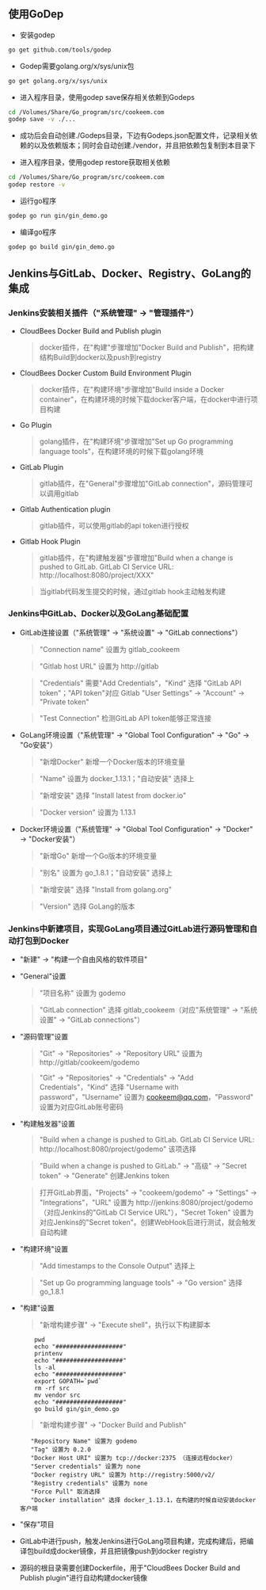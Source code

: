 使用GoDep
---
* 安装godep
```sh
go get github.com/tools/godep
```

* Godep需要golang.org/x/sys/unix包
```sh
go get golang.org/x/sys/unix
```

* 进入程序目录，使用godep save保存相关依赖到Godeps
```sh
cd /Volumes/Share/Go_program/src/cookeem.com
godep save -v ./...
```

* 成功后会自动创建./Godeps目录，下边有Godeps.json配置文件，记录相关依赖的以及依赖版本；同时会自动创建./vendor，并且把依赖包复制到本目录下

* 进入程序目录，使用godep restore获取相关依赖
```sh
cd /Volumes/Share/Go_program/src/cookeem.com
godep restore -v
```

* 运行go程序
```sh
godep go run gin/gin_demo.go
```

* 编译go程序
```sh
godep go build gin/gin_demo.go
```


Jenkins与GitLab、Docker、Registry、GoLang的集成
---

### Jenkins安装相关插件（"系统管理" -> "管理插件"）

- CloudBees Docker Build and Publish plugin
    > docker插件，在"构建"步骤增加"Docker Build and Publish"，把构建结构Build到docker以及push到registry
- CloudBees Docker Custom Build Environment Plugin
    > docker插件，在"构建环境"步骤增加"Build inside a Docker container"，在构建环境的时候下载docker客户端，在docker中进行项目构建
- Go Plugin
    > golang插件，在"构建环境"步骤增加"Set up Go programming language tools"，在构建环境的时候下载golang环境
- GitLab Plugin
    > gitlab插件，在"General"步骤增加"GitLab connection"，源码管理可以调用gitlab
- Gitlab Authentication plugin
    > gitlab插件，可以使用gitlab的api token进行授权
- Gitlab Hook Plugin
    > gitlab插件，在"构建触发器"步骤增加"Build when a change is pushed to GitLab. GitLab CI Service URL: http://localhost:8080/project/XXX"
    
    > 当gitlab代码发生提交的时候，通过gitlab hook主动触发构建 

### Jenkins中GitLab、Docker以及GoLang基础配置

- GitLab连接设置（"系统管理" -> "系统设置" -> "GitLab connections"）
    > "Connection name" 设置为 gitlab_cookeem
    
    > "Gitlab host URL" 设置为 http://gitlab
     
    > "Credentials" 需要"Add Credentials"，"Kind" 选择 "GitLab API token"；"API token"对应 Gitlab "User Settings" -> "Account" -> "Private token"
    
    > "Test Connection" 检测GitLab API token能够正常连接

- GoLang环境设置（"系统管理" -> "Global Tool Configuration" -> "Go" -> "Go安装"）
    > "新增Docker" 新增一个Docker版本的环境变量
    
    > "Name" 设置为 docker_1.13.1；"自动安装" 选择上
    
    > "新增安装" 选择 "Install latest from docker.io"
    
    > "Docker version" 设置为 1.13.1
    
- Docker环境设置（"系统管理" -> "Global Tool Configuration" -> "Docker" -> "Docker安装"）
    > "新增Go" 新增一个Go版本的环境变量
    
    > "别名" 设置为 go_1.8.1；"自动安装" 选择上
    
    > "新增安装" 选择 "Install from golang.org"
    
    > "Version" 选择 GoLang的版本

### Jenkins中新建项目，实现GoLang项目通过GitLab进行源码管理和自动打包到Docker

- "新建" -> "构建一个自由风格的软件项目"

- "General"设置
    > "项目名称" 设置为 godemo
    
    > "GitLab connection" 选择 gitlab_cookeem（对应"系统管理" -> "系统设置" -> "GitLab connections"）

- "源码管理"设置
    > "Git" -> "Repositories" -> "Repository URL" 设置为 http://gitlab/cookeem/godemo
    
    > "Git" -> "Repositories" -> "Credentials" -> "Add Credentials"，"Kind" 选择 "Username with password"，"Username" 设置为 cookeem@qq.com，"Password" 设置为对应GitLab账号密码

- "构建触发器"设置
    > "Build when a change is pushed to GitLab. GitLab CI Service URL: http://localhost:8080/project/godemo" 该项选择
    
    > "Build when a change is pushed to GitLab." -> "高级" -> "Secret token" -> "Generate" 创建Jenkins token
    
    > 打开GitLab界面，"Projects" -> "cookeem/godemo" -> "Settings" -> "Integrations"，"URL" 设置为 http://jenkins:8080/project/godemo（对应Jenkins的"GitLab CI Service URL"），"Secret Token" 设置为对应Jenkins的"Secret token"。创建WebHook后进行测试，就会触发自动构建

- "构建环境"设置
    > "Add timestamps to the Console Output" 选择上
    
    > "Set up Go programming language tools" -> "Go version" 选择 go_1.8.1
    
- "构建"设置
    > "新增构建步骤" -> "Execute shell"，执行以下构建脚本
    ```
        pwd
        echo "###################"
        printenv
        echo "###################"
        ls -al
        echo "###################"
        export GOPATH=`pwd`
        rm -rf src
        mv vendor src
        echo "###################"
        go build gin/gin_demo.go
    ```
    
    > "新增构建步骤" -> "Docker Build and Publish"
    ```
       "Repository Name" 设置为 godemo
       "Tag" 设置为 0.2.0
       "Docker Host URI" 设置为 tcp://docker:2375 （连接远程docker）
       "Server credentials" 设置为 none
       "Docker registry URL" 设置为 http://registry:5000/v2/
       "Registry credentials" 设置为 none
       "Force Pull" 取消选择
       "Docker installation" 选择 docker_1.13.1，在构建的时候自动安装docker客户端
    ```

- "保存"项目

- GitLab中进行push，触发Jenkins进行GoLang项目构建，完成构建后，把编译包build成docker镜像，并且把镜像push到docker registry

- 源码的根目录需要创建Dockerfile，用于"CloudBees Docker Build and Publish plugin"进行自动构建docker镜像
